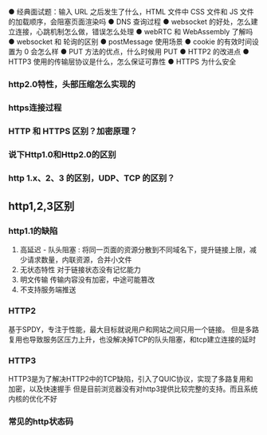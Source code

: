 ● 经典面试题：输入 URL 之后发生了什么，HTML 文件中 CSS 文件和 JS 文件的加载顺序，会阻塞页面渲染吗
● DNS 查询过程
● websocket 的好处，怎么建立连接，心跳机制怎么做，错误怎么处理
● webRTC 和 WebAssembly 了解吗
● websocket 和 轮询的区别
● postMessage 使用场景
● cookie 的有效时间设置为 0 会怎么样
● PUT 方法的优点，什么时候用 PUT
● HTTP2 的改进点
● HTTP3 使用的传输层协议是什么，怎么保证可靠性
● HTTPS 为什么安全

### http2.0特性，头部压缩怎么实现的

### https连接过程

### HTTP 和 HTTPS 区别？加密原理？

### 说下Http1.0和Http2.0的区别

### http 1.x、2、3 的区别，UDP、TCP 的区别？

## http1,2,3区别
### http1.1的缺陷
1. 高延迟 - 队头阻塞 : 
将同一页面的资源分散到不同域名下，提升链接上限，减少请求数量，内联资源，合并小文件 
2. 无状态特性 
对于链接状态没有记忆能力
3. 明文传输
传输内容没有加密，中途可能篡改
4. 不支持服务端推送
### HTTP2
基于SPDY，专注于性能，最大目标就说用户和网站之间只用一个链接。
但是多路复用也导致服务区压力上升，也没解决掉TCP的队头阻塞，和tcp建立连接的延时
### HTTP3
HTTP3是为了解决HTTP2中的TCP缺陷，引入了QUIC协议，实现了多路复用和加密，以及快速握手
但是目前浏览器没有对http3提供比较完整的支持。而且系统内核的优化不好

### 常见的http状态码